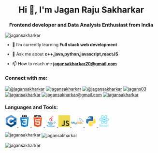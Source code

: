 <h1 align="center">Hi 👋, I'm Jagan Raju Sakharkar</h1>
<h3 align="center">Frontend developer and Data Analysis Enthusiast from India</h3>

<p align="left"> <img src="https://komarev.com/ghpvc/?username=jagansakharkar&label=Profile%20views&color=0e75b6&style=flat" alt="jagansakharkar" /> </p>

- 🌱 I’m currently learning **Full stack web development**

- 💬 Ask me about **c++,java,python,javascript,reactJS**

- 📫 How to reach me **jagansakharkar20@gmail.com**

<h3 align="left">Connect with me:</h3>
<p align="left">
<a href="https://twitter.com/@jagansakharkar" target="blank"><img align="center" src="https://raw.githubusercontent.com/rahuldkjain/github-profile-readme-generator/master/src/images/icons/Social/twitter.svg" alt="@jagansakharkar" height="30" width="40" /></a>
<a href="https://linkedin.com/in/jagansakharkar" target="blank"><img align="center" src="https://raw.githubusercontent.com/rahuldkjain/github-profile-readme-generator/master/src/images/icons/Social/linked-in-alt.svg" alt="jagansakharkar" height="30" width="40" /></a>
<a href="https://medium.com/@jagansakharkar" target="blank"><img align="center" src="https://raw.githubusercontent.com/rahuldkjain/github-profile-readme-generator/master/src/images/icons/Social/medium.svg" alt="@jagansakharkar" height="30" width="40" /></a>
<a href="https://www.codechef.com/users/jagans03" target="blank"><img align="center" src="https://cdn.jsdelivr.net/npm/simple-icons@3.1.0/icons/codechef.svg" alt="jagans03" height="30" width="40" /></a>
<a href="https://leetcode.com/u/jagansakharkar20" target="blank"><img align="center" src="https://raw.githubusercontent.com/rahuldkjain/github-profile-readme-generator/master/src/images/icons/Social/leet-code.svg" alt="jagansakharkar" height="30" width="40" /></a>
<a href="https://www.hackerearth.com/jagansakharkar@gmail.com" target="blank"><img align="center" src="https://raw.githubusercontent.com/rahuldkjain/github-profile-readme-generator/master/src/images/icons/Social/hackerearth.svg" alt="jagansakharkar@gmail.com" height="30" width="40" /></a>
<a href="https://www.geeksforgeeks.org/user/jagansakc77y" target="blank"><img align="center" src="https://raw.githubusercontent.com/rahuldkjain/github-profile-readme-generator/master/src/images/icons/Social/geeks-for-geeks.svg" alt="jagansakharkar" height="30" width="40" /></a>
</p>

<h3 align="left">Languages and Tools:</h3>
<p align="left"> <a href="https://www.w3schools.com/cpp/" target="_blank" rel="noreferrer"> <img src="https://raw.githubusercontent.com/devicons/devicon/master/icons/cplusplus/cplusplus-original.svg" alt="cplusplus" width="40" height="40"/> </a> <a href="https://www.w3schools.com/css/" target="_blank" rel="noreferrer"> <img src="https://raw.githubusercontent.com/devicons/devicon/master/icons/css3/css3-original-wordmark.svg" alt="css3" width="40" height="40"/> </a> <a href="https://www.w3.org/html/" target="_blank" rel="noreferrer"> <img src="https://raw.githubusercontent.com/devicons/devicon/master/icons/html5/html5-original-wordmark.svg" alt="html5" width="40" height="40"/> </a> <a href="https://www.java.com" target="_blank" rel="noreferrer"> <img src="https://raw.githubusercontent.com/devicons/devicon/master/icons/java/java-original.svg" alt="java" width="40" height="40"/> </a> <a href="https://developer.mozilla.org/en-US/docs/Web/JavaScript" target="_blank" rel="noreferrer"> <img src="https://raw.githubusercontent.com/devicons/devicon/master/icons/javascript/javascript-original.svg" alt="javascript" width="40" height="40"/> </a> <a href="https://www.mysql.com/" target="_blank" rel="noreferrer"> <img src="https://raw.githubusercontent.com/devicons/devicon/master/icons/mysql/mysql-original-wordmark.svg" alt="mysql" width="40" height="40"/> </a> <a href="https://www.python.org" target="_blank" rel="noreferrer"> <img src="https://raw.githubusercontent.com/devicons/devicon/master/icons/python/python-original.svg" alt="python" width="40" height="40"/> </a> <a href="https://reactjs.org/" target="_blank" rel="noreferrer"> <img src="https://raw.githubusercontent.com/devicons/devicon/master/icons/react/react-original-wordmark.svg" alt="react" width="40" height="40"/> </a> </p>

<p><img align="left" src="https://github-readme-stats.vercel.app/api/top-langs?username=jagansakharkar&show_icons=true&locale=en&layout=compact" alt="jagansakharkar" /></p>

<p>&nbsp;<img align="center" src="https://github-readme-stats.vercel.app/api?username=jagansakharkar&show_icons=true&locale=en" alt="jagansakharkar" /></p>

<p><img align="center" src="https://github-readme-streak-stats.herokuapp.com/?user=jagansakharkar&" alt="jagansakharkar" /></p>
